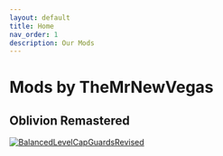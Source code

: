 ```yaml
---
layout: default
title: Home
nav_order: 1
description: Our Mods
---
```


# Mods by TheMrNewVegas

## Oblivion Remastered

[![BalancedLevelCapGuardsRevised](https://github.com/user-attachments/assets/090b263e-f78d-4386-8fd0-1d41aa6bf4de)](https://www.nexusmods.com/oblivionremastered/mods/4008)
